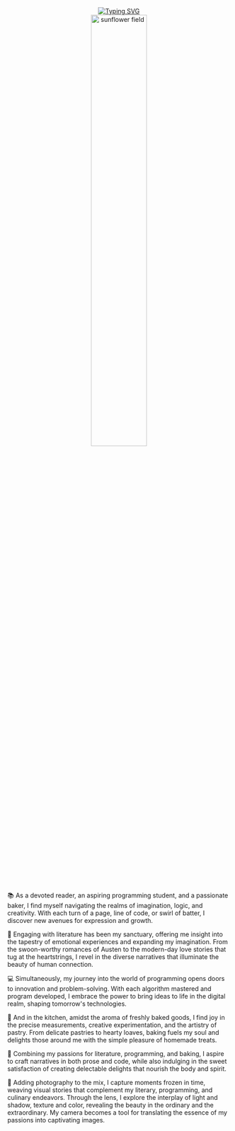 <div align=center>
<a href="https://git.io/typing-svg"><img src="https://readme-typing-svg.demolab.com?font=+Sedan&pause=1000&color=CA920B&random=true&width=700&lines=Brighten+your+day+with+the+sunny+vibes+of+a+sunflower+%F0%9F%8C%BB%E2%98%80%EF%B8%8F" alt="Typing SVG" /></a>
<br>
<img src="https://cdn.dribbble.com/users/114039/screenshots/3405025/plant_dribbble.gif" alt="sunflower field" width="50%"/>
</div>
<br>

📚 As a devoted reader, an aspiring programming student, and a passionate baker, I find myself navigating the realms of imagination, logic, and creativity. With each turn of a page, line of code, or swirl of batter, I discover new avenues for expression and growth.

📖 Engaging with literature has been my sanctuary, offering me insight into the tapestry of emotional experiences and expanding my imagination. From the swoon-worthy romances of Austen to the modern-day love stories that tug at the heartstrings, I revel in the diverse narratives that illuminate the beauty of human connection.

💻 Simultaneously, my journey into the world of programming opens doors to innovation and problem-solving. With each algorithm mastered and program developed, I embrace the power to bring ideas to life in the digital realm, shaping tomorrow's technologies.

🍰 And in the kitchen, amidst the aroma of freshly baked goods, I find joy in the precise measurements, creative experimentation, and the artistry of pastry. From delicate pastries to hearty loaves, baking fuels my soul and delights those around me with the simple pleasure of homemade treats.

🌟 Combining my passions for literature, programming, and baking, I aspire to craft narratives in both prose and code, while also indulging in the sweet satisfaction of creating delectable delights that nourish the body and spirit.

📸 Adding photography to the mix, I capture moments frozen in time, weaving visual stories that complement my literary, programming, and culinary endeavors. Through the lens, I explore the interplay of light and shadow, texture and color, revealing the beauty in the ordinary and the extraordinary. My camera becomes a tool for translating the essence of my passions into captivating images.
